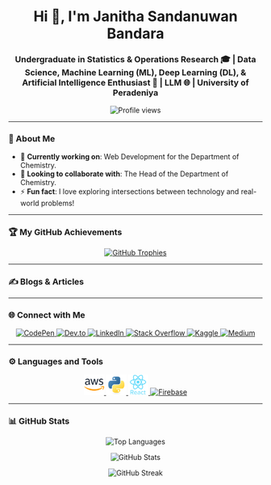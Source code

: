 <h1 align="center">Hi 👋, I'm Janitha Sandanuwan Bandara</h1>
<h3 align="center">
  Undergraduate in Statistics & Operations Research 🎓 | Data Science, Machine Learning (ML), Deep Learning (DL), & Artificial Intelligence Enthusiast 🤖 | LLM 🌐 | University of Peradeniya
</h3>

<p align="center">
  <img src="https://komarev.com/ghpvc/?username=sandanuwan99&label=Profile%20views&color=0e75b6&style=flat" alt="Profile views" />
</p>

---

### 🔭 About Me
- 🌱 **Currently working on**: Web Development for the Department of Chemistry.
- 🤝 **Looking to collaborate with**: The Head of the Department of Chemistry.
- ⚡ **Fun fact**: I love exploring intersections between technology and real-world problems!

---

### 🏆 My GitHub Achievements
<p align="center">
  <a href="https://github.com/ryo-ma/github-profile-trophy">
    <img src="https://github-profile-trophy.vercel.app/?username=sandanuwan99&theme=flat" alt="GitHub Trophies" />
  </a>
</p>

---

### ✍️ Blogs & Articles
<!-- BLOG-POST-LIST:START -->
<!-- BLOG-POST-LIST:END -->

---

### 🌐 Connect with Me
<p align="center">
  <a href="https://codepen.io/janitha-sandanuwan" target="_blank">
    <img src="https://raw.githubusercontent.com/rahuldkjain/github-profile-readme-generator/master/src/images/icons/Social/codepen.svg" alt="CodePen" height="30" />
  </a>
  <a href="https://dev.to/janitha_sandanuwan99" target="_blank">
    <img src="https://raw.githubusercontent.com/rahuldkjain/github-profile-readme-generator/master/src/images/icons/Social/devto.svg" alt="Dev.to" height="30" />
  </a>
  <a href="https://www.linkedin.com/in/janitha-sandanuwan-6958b121b/" target="_blank">
    <img src="https://raw.githubusercontent.com/rahuldkjain/github-profile-readme-generator/master/src/images/icons/Social/linked-in-alt.svg" alt="LinkedIn" height="30" />
  </a>
  <a href="https://stackoverflow.com/users/24548679/janitha-sandanuwan" target="_blank">
    <img src="https://raw.githubusercontent.com/rahuldkjain/github-profile-readme-generator/master/src/images/icons/Social/stack-overflow.svg" alt="Stack Overflow" height="30" />
  </a>
  <a href="https://www.kaggle.com/janithasandanuwan" target="_blank">
    <img src="https://raw.githubusercontent.com/rahuldkjain/github-profile-readme-generator/master/src/images/icons/Social/kaggle.svg" alt="Kaggle" height="30" />
  </a>
  <a href="https://medium.com/@janithasandanuwa" target="_blank">
    <img src="https://raw.githubusercontent.com/rahuldkjain/github-profile-readme-generator/master/src/images/icons/Social/medium.svg" alt="Medium" height="30" />
  </a>
</p>

---

### ⚙️ Languages and Tools
<p align="center">
  <a href="https://aws.amazon.com" target="_blank">
    <img src="https://raw.githubusercontent.com/devicons/devicon/master/icons/amazonwebservices/amazonwebservices-original-wordmark.svg" alt="AWS" width="40" />
  </a>
  <a href="https://www.python.org" target="_blank">
    <img src="https://raw.githubusercontent.com/devicons/devicon/master/icons/python/python-original.svg" alt="Python" width="40" />
  </a>
  <a href="https://reactjs.org/" target="_blank">
    <img src="https://raw.githubusercontent.com/devicons/devicon/master/icons/react/react-original-wordmark.svg" alt="React" width="40" />
  </a>
  <a href="https://firebase.google.com/" target="_blank">
    <img src="https://www.vectorlogo.zone/logos/firebase/firebase-icon.svg" alt="Firebase" width="40" />
  </a>
  <!-- Add more icons as per your expertise -->
</p>

---

### 📊 GitHub Stats
<p align="center">
  <img src="https://github-readme-stats.vercel.app/api/top-langs?username=sandanuwan99&show_icons=true&layout=compact" alt="Top Languages" />
</p>
<p align="center">
  <img src="https://github-readme-stats.vercel.app/api?username=sandanuwan99&show_icons=true&locale=en" alt="GitHub Stats" />
</p>
<p align="center">
  <img src="https://github-readme-streak-stats.herokuapp.com/?user=sandanuwan99" alt="GitHub Streak" />
</p>

